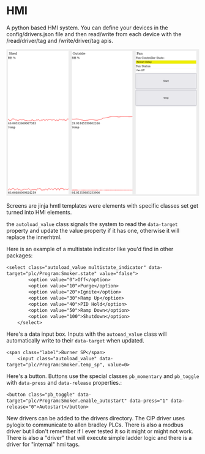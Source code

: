 # HMI

A python based HMI system.  You can define your devices in the config/drivers.json file and then read/write from each device with the /read/driver/tag and /write/driver/tag apis.

![Screenshot](https://github.com/danomagnum/HMI/blob/main/screenshots/Screenshot_2022-10-14_11-35-37.png)


Screens are jinja hmtl templates were elements with specific classes set get turned into HMI elements.

the `autoload_value` class signals the system to read the `data-target` property and update the value property if it has one, otherwise it will replace the innerhtml.

Here is an example of a multistate indicator like you'd find in other packages:
```
<select class="autoload_value multistate_indicator" data-target="plc/Program:Smoker.state" value="false">
		<option value="0">Off</option>
		<option value="10">Purge</option>
		<option value="20">Ignite</option>
		<option value="30">Ramp Up</option>
		<option value="40">PID Hold</option>
		<option value="50">Ramp Down</option>
		<option value="100">Shutdown</option>
	</select>
```

Here's a data input box.  Inputs with the `autooad_value` class will automatically write to their `data-target` when updated.
```
<span class="label">Burner SP</span>
	<input class="autoload_value" data-target="plc/Program:Smoker.temp_sp", value=0>
```

Here's a button.  Buttons use the special classes `pb_momentary` and `pb_toggle` with `data-press` and `data-release` properties.:
```
<button class="pb_toggle" data-target="plc/Program:Smoker.enable_autostart" data-press="1" data-release="0">Autostart</button>
```


New drivers can be added to the drivers directory.  The CIP driver uses pylogix to communicate to allen bradley PLCs.  There is also a modbus driver but I don't remember if I ever tested it so it might or might not work.  There is also a "driver" that will execute simple ladder logic and there is a driver for "internal" hmi tags.
